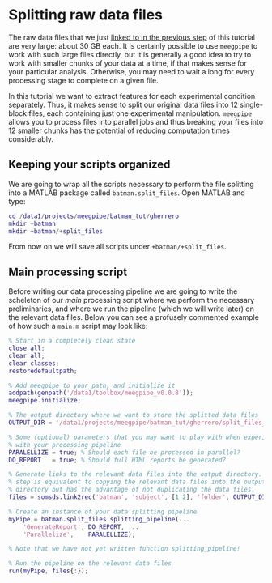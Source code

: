 Splitting raw data files
===

The raw data files that we just [linked to in the previous step][getting_raw]
of this tutorial are very large: about 30 GB each. It is certainly possible to
use `meegpipe` to work with such large files directly, but it is generally
a good idea to try to work with smaller chunks of your data at a time, if that
makes sense for your particular analysis. Otherwise, you may need to wait a long
for every processing stage to complete on a given file.

In this tutorial we want to extract features for each experimental condition
separately. Thus, it makes sense to split our original data files into 12
single-block files, each containing just one experimental manipulation.
`meegpipe` allows you to process files into parallel jobs and thus breaking
your files into 12 smaller chunks has the potential of reducing computation
times considerably.


[getting_raw]: ./getting_raw_data.md


## Keeping your scripts organized

We are going to wrap all the scripts necessary to perform the file splitting
into a MATLAB package called `batman.split_files`. Open MATLAB and type:

````matlab
cd /data1/projects/meegpipe/batman_tut/gherrero
mkdir +batman
mkdir +batman/+split_files
````

From now on we will save all scripts under `+batman/+split_files`.


## Main processing script

Before writing our data processing pipeline we are going to write the scheleton
of our _main_ processing script where we perform the necessary preliminaries,
and where we run the pipeline (which we will write later) on the relevant data
files. Below you can see a profusely commented example of how such a `main.m`
script may look like:

````matlab
% Start in a completely clean state
close all;
clear all;
clear classes;
restoredefaultpath;

% Add meegpipe to your path, and initialize it
addpath(genpath('/data1/toolbox/meegpipe_v0.0.8'));
meegpipe.initialize;

% The output directory where we want to store the splitted data files
OUTPUT_DIR = '/data1/projects/meegpipe/batman_tut/gherrero/split_files_output';

% Some (optional) parameters that you may want to play with when experimenting
% with your processing pipeline
PARALELLIZE = true; % Should each file be processed in parallel?
DO_REPORT   = true; % Should full HTML reports be generated?

% Generate links to the relevant data files into the output directory. This
% step is equivalent to copying the relevant data files into the output
% directory but has the advantage of not duplicating the data files.
files = somsds.link2rec('batman', 'subject', [1 2], 'folder', OUTPUT_DIR);

% Create an instance of your data splitting pipeline
myPipe = batman.split_files.splitting_pipeline(...
    'GenerateReport', DO_REPORT, ...
    'Parallelize',    PARALELLIZE);

% Note that we have not yet written function splitting_pipeline!

% Run the pipeline on the relevant data files
run(myPipe, files{:});

````
